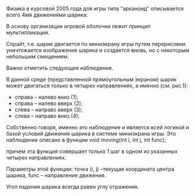 Физика в курсовой 2005 года для игры типа "арканоид" описывается всего 4мя движениями шарика:
 
В основу организации игровой оболочки лежит принцип мультипликации.  
 
Спрайт, т.е. шарик двигается по миниэкрану игры путем перерисовки: уничтожается изображение  шарика  и  создается  вновь,  но  с  некоторым  небольшим  смещением. 
 
Важно отметить следующее наблюдение. 
 
В данной среде (представленной прямоугольным экраном) шарик может двигаться только в четырех направлениях, а именно (см. рис.1):  
 
- справа – налево вниз (1);
- справа – налево вверх (2);
- слева – направо вверх (3);
- слева – направо вниз (4);
 
Собственно говоря, именно это наблюдение и является всей логикой и базой условий движения шарика в системе миниэкрана игры. 
Это наблюдение описано в функции void moving(int i, int j, int func); 
 
причем эта функция совершает только 1 шаг в одном из указанных четырех направлениях. 

Параметры этой функции: точка (i, j) –текущая координата  центра шарика, func – направление движения. 
 
Угол падения шарика всегда равен углу отражения.
